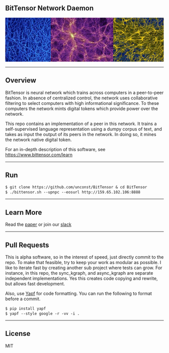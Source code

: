 ## BitTensor Network Daemon

<img src="assets/mycellium.jpeg" width="1000" />

---

## Overview

BitTensor is neural network which trains across computers in a peer-to-peer fashion. In absence of centralized control, the network uses collaborative filtering to select computers with high informational significance. To these computers the network mints digital tokens which provide power over the network. 

This repo contains an implementation of a peer in this network. It trains a self-supervised language representation using a dumpy corpus of text, and takes as input the output of its peers in the network. In doing so, it mines the network native digital token.

For an in-depth description of this software, see https://www.bittensor.com/learn

---
## Run
```
$ git clone https://github.com/unconst/BitTensor & cd BitTensor
$ ./bittensor.sh --upnpc --eosurl http://159.65.102.106:8888
```
---

## Learn More

Read the [paper](https://www.bittensor.com/learn) or join our [slack](https://bittensor.slack.com/)

---

## Pull Requests

This is alpha software, so in the interest of speed, just directly commit to the repo. To make that feasible, try to keep your work as modular as possible. I like to iterate fast by creating another sub project where tests can grow. For instance, in this repo, the sync_kgraph, and async_kgraph are separate independent implementations. Yes this creates code copying and rewrite, but allows fast development.

Also, use [Yapf](https://github.com/google/yapf) for code formatting. You can run the following to format before a commit.
```
$ pip install yapf
$ yapf --style google -r -vv -i .
```

---

## License

MIT
